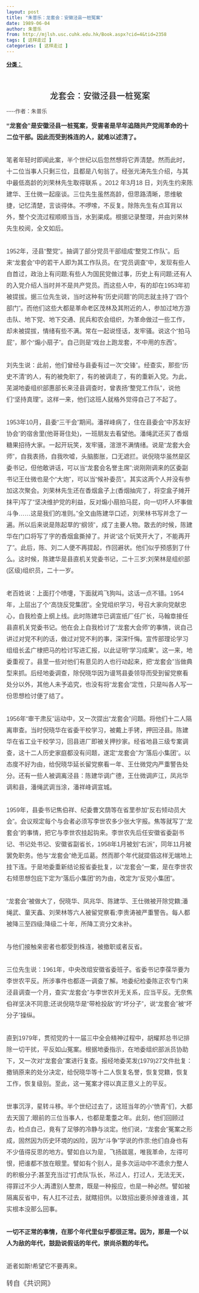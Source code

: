 ```yaml
---
layout: post
title: "朱普乐：龙套会：安徽泾县一桩冤案"
date: 1989-06-04
author: 朱普乐
from: http://mjlsh.usc.cuhk.edu.hk/Book.aspx?cid=4&tid=2358
tags: [ 这样走过 ]
categories: [ 这样走过 ]
---
```


<div style="margin: 15px 10px 10px 0px;">
 <div>
  <span id="ctl00_ContentPlaceHolder1_chapter1_SubjectLabel" style="font-weight:bold;text-decoration:underline;">
   分类：
  </span>
 </div>
 <div id="contents" style="margin: 0px; padding: 0px; color: rgb(69, 65, 65); font-family: 'Microsoft Yahei', Heiti, arial, helvetica, sans-serif;">
  <p style="font-size: 16px; margin: 0px; padding: 15px 0px; line-height: 30px;">
   <strong style="margin: 0px; padding: 0px; color: rgb(51, 51, 51);">
   </strong>
  </p>
  <h4 style="margin: 0px; padding: 25px 0px 0px; font-size: 22px; text-align: center; color: rgb(0, 0, 0);">
   <span style="font-weight: normal;">
    龙套会：安徽泾县一桩冤案
   </span>
  </h4>
  <div>
   <br/>
  </div>
  <div>
   -----作者：朱普乐
  </div>
  <p style="font-size: 16px; margin: 0px; padding: 15px 0px; line-height: 30px;">
   <strong style="font-size: 16px; margin: 0px; padding: 0px; color: rgb(51, 51, 51);">
    “龙套会”是安徽泾县一桩冤案，受害者是早年追随共产党闹革命的十二位干部。因此而受到株连的人，就难以述清了。
   </strong>
  </p>
  <p style="font-size: 16px; margin: 0px; padding: 15px 0px; line-height: 30px;">
   笔者年轻时即闻此案，半个世纪以后忽然想将它弄清楚。然而此时，十二位当事人只剩三位，且都是八旬翁了。经张元涛先生介绍，与其中最低高龄的刘荣林先生取得联系 。2012 年3月18 日，刘先生约来陈建华、王仕微一起座谈。三位先生虽然高龄，但思路清晰，思维敏捷，记忆清楚，言谈得体。不啰嗦，不反复。除陈先生有点耳背以外，整个交流过程顺顺当当，水到渠成。根据记录整理，并由刘荣林先生校阅，全文如后。
  </p>
  <p style="font-size: 16px; margin: 0px; padding: 15px 0px; line-height: 30px;">
   1952年，泾县“整党”。抽调了部分党员干部组成“整党工作队”。后来“龙套会”中的若干人即为其工作队员。在“党员调查”中，发现有些人自首过，政治上有问题;有些人为国民党做过事，历史上有问题;还有人的入党介绍人当时并不是共产党员。而这些人中，有的却在1953年初被提拔。据三位先生说，当时这种有“历史问题”的同志就主持了“四个部门”。而他们这些大都是革命老区茂林及其附近的人，参加过地方游击队、地下党、地下交通、民兵和农会组织，为革命做过一些工作，却未被提拔，情绪有些不满。常在一起说怪话，发牢骚。说这个“拍马屁”，那个“煽小扇子”。自己则是“戏台上跑龙套，不中用的东西”。
  </p>
  <p style="font-size: 16px; margin: 0px; padding: 15px 0px; line-height: 30px;">
   刘先生说：此前，他们曾经与县委有过一次“交锋”。经查实，那些“历史不清”的人，有的被免职了，有的被调走了，有的重新入党。为此，芜湖地委组织部惠部长来泾县调查时，曾表扬“整党工作队”，说他们“坚持真理”。这样一来，他们这班人就格外觉得自己了不起了。
  </p>
  <p style="font-size: 16px; margin: 0px; padding: 15px 0px; line-height: 30px;">
   1953年10月，县委“三干会”期间。潘祥峰病了，住在县委会“中苏友好协会”的宿舍里(他哥哥住处)，一班朋友去看望他。潘绳武还买了香烟糖果招待大家。一起开玩笑，发牢骚，渲泄不满情绪。说是“龙套大会师”，自我表扬，自我吹嘘，头脑膨胀，口无遮拦。说倪晓华虽然是区委书记，但他敢讲话，可以当“龙套会名誉主席”;说刚刚调来的区委副书记王仕微也是个“大炮”，可以当“候补委员”。其实这两个人并没有参加这次聚会。刘荣林先生还在香烟盒子上(香烟抽完了，将空盒子摊开抹平)写了“坚决维护党的利益，反对煽小扇拍马屁，向一切坏人坏事做斗争……这是我们的准则。”全文由陈建华口述，刘荣林书写并念了一遍。所以后来说是陈起草的“纲领”，成了主要人物。散去的时候，陈建华在门口将写了字的香烟盒撕掉了。并说“这个玩笑开大了，不能再开了”。此后，陈、刘二人便不再提起，作回避状。他们似乎预感到了什么。这时候，陈建华是县直机关党委书记，二十三岁;刘荣林是组织部(区级)组织员，二十一岁。
  </p>
  <p style="font-size: 16px; margin: 0px; padding: 15px 0px; line-height: 30px;">
   老百姓说：上面打个喷嚏，下面就鸡飞狗叫。这话一点不错。1954年，上层出了个“高饶反党集团”。全党组织学习，号召大家向党献忠心，自我检查上纲上线。此时陈建华已调宣纸厂任厂长，马翰章接任县直机关党委书记。他在会上自我检讨了“龙套大会师”的事情，说自己讲过对党不利的话，做过对党不利的事，深深忏悔。宣传部理论学习组组长孟广棣把马的检讨写进汇报，以此证明“学习成果”。这一来，地委重视了。县里一些对他们有意见的人也行动起来，把“龙套会”当做典型来抓。后经地委调查，除倪晓华因为谩骂县委领导而受到留党察看处分以外，其他人未予追究，也没有将“龙套会”定性，只是叫各人写一份思想检讨便了结了。
  </p>
  <p style="font-size: 16px; margin: 0px; padding: 15px 0px; line-height: 30px;">
   1956年“审干肃反”运动中，又一次提出“龙套会”问题。将他们十二人隔离审查。当时倪晓华在省委干校学习，被戴上手铐，押回泾县。陈建华在省工业干校学习，回县进厂即被关押抄家。经省地县三级专案调查，这十二人历史家庭都没有问题，遂定“龙套会”为“落后小集团”。以态度不好为由，给倪晓华延长留党察看一年、王仕微党内严重警告处分。还有一些人被调离泾县：陈建华调广德，王仕微调庐江，凤兆华调和县，潘绳武调当涂，潘祥峰调宣城。
  </p>
  <p style="font-size: 16px; margin: 0px; padding: 15px 0px; line-height: 30px;">
   1959年，县委书记焦伯祥、纪委曹文荫等在省里参加“反右倾动员大会”。会议规定每个与会者必须写李世农多少张大字报。焦等就写了“龙套会”的事情，把它与李世农挂起钩来。李世农先后任安徽省委副书记、书记处书记、安徽省副省长，1958年1月被划“右派”，同年11月被罢免职务。他与“龙套会”绝无瓜葛。然而那个年代就提倡这样无端地上挂下连。于是地委重新结论报省委批复，以“龙套会”一案，是在李世农右倾思想包庇下定为“落后小集团”的为由，改定为“反党小集团”。
  </p>
  <p style="font-size: 16px; margin: 0px; padding: 15px 0px; line-height: 30px;">
   “龙套会”被做大了，倪晓华、凤兆华、陈建华、王仕微被开除党籍;潘绳武、童天鑫、刘荣林等六人被留党察看;李贵涛被严重警告。每人都被降三至四级;降级二十年，所降工资分文未补。
  </p>
  <p style="font-size: 16px; margin: 0px; padding: 15px 0px; line-height: 30px;">
   与他们接触亲密者也都受到株连，被撤职或者反省。
  </p>
  <p style="font-size: 16px; margin: 0px; padding: 15px 0px; line-height: 30px;">
   三位先生说：1961年，中央改组安徽省委班子。省委书记李葆华要为李世农平反。所涉事件也都逐一调查了解。地委纪检委陈正农专门来泾县调查一个月，查实“龙套会”与李世农并无关系，应当平反。无奈焦伯祥坚决不同意;还说倪晓华是“带枪投敌”的“坏分子”，说“龙套会”被“坏分子”操纵。
  </p>
  <p style="font-size: 16px; margin: 0px; padding: 15px 0px; line-height: 30px;">
   直到1979年，贯彻党的十一届三中全会精神过程中，胡耀邦总书记排除一切干扰，平反如山冤案。根据地委指示，在地委组织部派员协助下，又一次对“龙套会”案进行复查。报经地委芜发(1979)27文件批复：撤销原来的处分决定，给倪晓华等十二人恢复名誉，恢复党籍，恢复工作，恢复级别。至此，这一冤案才得以真正意义上的平反。
  </p>
  <p style="font-size: 16px; margin: 0px; padding: 15px 0px; line-height: 30px;">
   世事沉浮，星转斗移。半个世纪过去了，这班当年的小“愤青”们，大都去天国了;眼前的三位当事人，也都是耄耋之年。此刻，他们回顾过去，检点自己，竟有了足够的冷静与淡定。他们说，“龙套会”冤案之形成，固然因为历史环境的凶险，因为“斗争”学说的作祟;他们自身也有不少值得反思的地方。譬如自以为是，飞扬跋扈，唯我革命，左得可恨，把谁都不放在眼里。譬如有个别人，是多次运动中不遗余力整人的积极分子;甚至充当过“打虎队”队长，吊过人，打过人，无法无天，得罪过不少人;再遭别人整肃，既是一种报应，也是一种必然。譬如被隔离反省中，有人扛不过去，就瞎招供。以致招出要杀掉谁谁谁，其实根本没那么回事。
  </p>
  <p style="font-size: 16px; margin: 0px; padding: 15px 0px; line-height: 30px;">
   <strong style="margin: 0px; padding: 0px; color: rgb(51, 51, 51);">
    一切不正常的事情，在那个年代里似乎都很正常。因为，那是一个以人为敌的年代，鼓励说假话的年代，崇尚杀戮的年代。
   </strong>
  </p>
  <p style="font-size: 16px; margin: 0px; padding: 15px 0px; line-height: 30px;">
   逝者如斯!希望它不要再来。
  </p>
  <div style="">
   <font size="4">
    转自《共识网》
   </font>
  </div>
 </div>
</div>

